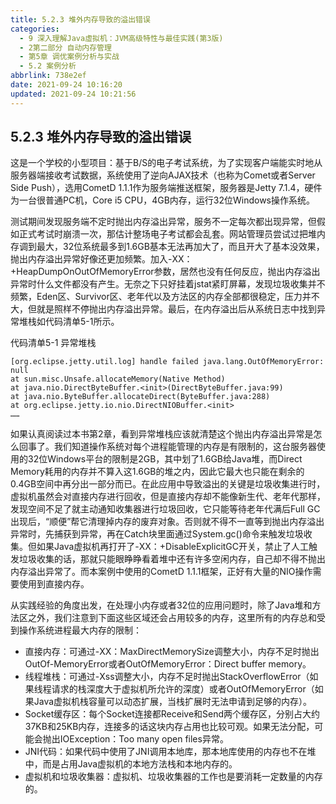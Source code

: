 ```yaml
---
title: 5.2.3 堆外内存导致的溢出错误
categories: 
  - 9 深入理解Java虛拟机：JVM高级特性与最佳实践(第3版)
  - 2第二部分 自动内存管理
  - 第5章 调优案例分析与实战
  - 5.2 案例分析
abbrlink: 738e2ef
date: 2021-09-24 10:16:20
updated: 2021-09-24 10:21:56
---
```

## 5.2.3 堆外内存导致的溢出错误
这是一个学校的小型项目：基于B/S的电子考试系统，为了实现客户端能实时地从服务器端接收考试数据，系统使用了逆向AJAX技术（也称为Comet或者Server Side Push），选用CometD 1.1.1作为服务端推送框架，服务器是Jetty 7.1.4，硬件为一台很普通PC机，Core i5 CPU，4GB内存，运行32位Windows操作系统。

测试期间发现服务端不定时抛出内存溢出异常，服务不一定每次都出现异常，但假如正式考试时崩溃一次，那估计整场电子考试都会乱套。网站管理员尝试过把堆内存调到最大，32位系统最多到1.6GB基本无法再加大了，而且开大了基本没效果，抛出内存溢出异常好像还更加频繁。加入-XX： +HeapDumpOnOutOfMemoryError参数，居然也没有任何反应，抛出内存溢出异常时什么文件都没有产生。无奈之下只好挂着jstat紧盯屏幕，发现垃圾收集并不频繁，Eden区、Survivor区、老年代以及方法区的内存全部都很稳定，压力并不大，但就是照样不停抛出内存溢出异常。最后，在内存溢出后从系统日志中找到异常堆栈如代码清单5-1所示。

代码清单5-1 异常堆栈
```
[org.eclipse.jetty.util.log] handle failed java.lang.OutOfMemoryError: null 
at sun.misc.Unsafe.allocateMemory(Native Method) 
at java.nio.DirectByteBuffer.<init>(DirectByteBuffer.java:99) 
at java.nio.ByteBuffer.allocateDirect(ByteBuffer.java:288) 
at org.eclipse.jetty.io.nio.DirectNIOBuffer.<init> 
……
```
如果认真阅读过本书第2章，看到异常堆栈应该就清楚这个抛出内存溢出异常是怎么回事了。我们知道操作系统对每个进程能管理的内存是有限制的，这台服务器使用的32位Windows平台的限制是2GB，其中划了1.6GB给Java堆，而Direct Memory耗用的内存并不算入这1.6GB的堆之内，因此它最大也只能在剩余的0.4GB空间中再分出一部分而已。在此应用中导致溢出的关键是垃圾收集进行时，虚拟机虽然会对直接内存进行回收，但是直接内存却不能像新生代、老年代那样，发现空间不足了就主动通知收集器进行垃圾回收，它只能等待老年代满后Full GC出现后，“顺便”帮它清理掉内存的废弃对象。否则就不得不一直等到抛出内存溢出异常时，先捕获到异常，再在Catch块里面通过System.gc()命令来触发垃圾收集。但如果Java虚拟机再打开了-XX：+DisableExplicitGC开关，禁止了人工触发垃圾收集的话，那就只能眼睁睁看着堆中还有许多空闲内存，自己却不得不抛出内存溢出异常了。而本案例中使用的CometD 1.1.1框架，正好有大量的NIO操作需要使用到直接内存。

从实践经验的角度出发，在处理小内存或者32位的应用问题时，除了Java堆和方法区之外，我们注意到下面这些区域还会占用较多的内存，这里所有的内存总和受到操作系统进程最大内存的限制：
- 直接内存：可通过-XX：MaxDirectMemorySize调整大小，内存不足时抛出OutOf-MemoryError或者OutOfMemoryError：Direct buffer memory。
- 线程堆栈：可通过-Xss调整大小，内存不足时抛出StackOverflowError（如果线程请求的栈深度大于虚拟机所允许的深度）或者OutOfMemoryError（如果Java虚拟机栈容量可以动态扩展，当栈扩展时无法申请到足够的内存）。
- Socket缓存区：每个Socket连接都Receive和Send两个缓存区，分别占大约37KB和25KB内存，连接多的话这块内存占用也比较可观。如果无法分配，可能会抛出IOException：Too many open files异常。
- JNI代码：如果代码中使用了JNI调用本地库，那本地库使用的内存也不在堆中，而是占用Java虚拟机的本地方法栈和本地内存的。
- 虚拟机和垃圾收集器：虚拟机、垃圾收集器的工作也是要消耗一定数量的内存的。

